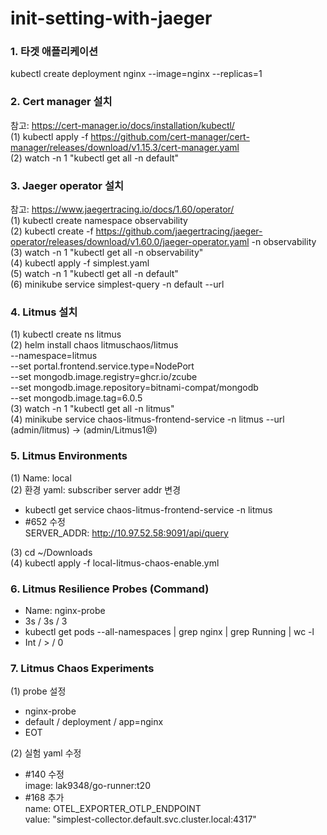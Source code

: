 # init-setting-with-jaeger

### 1. 타겟 애플리케이션
kubectl create deployment nginx --image=nginx --replicas=1  

### 2. Cert manager 설치  
참고: https://cert-manager.io/docs/installation/kubectl/  
(1) kubectl apply -f https://github.com/cert-manager/cert-manager/releases/download/v1.15.3/cert-manager.yaml  
(2) watch -n 1 "kubectl get all -n default"  

### 3. Jaeger operator 설치
참고: https://www.jaegertracing.io/docs/1.60/operator/   
(1) kubectl create namespace observability   
(2) kubectl create -f https://github.com/jaegertracing/jaeger-operator/releases/download/v1.60.0/jaeger-operator.yaml -n observability   
(3) watch -n 1 "kubectl get all -n observability"  
(4) kubectl apply -f simplest.yaml  
(5) watch -n 1 "kubectl get all -n default"  
(6) minikube service simplest-query -n default --url   

### 4. Litmus 설치
(1) kubectl create ns litmus   
(2) helm install chaos litmuschaos/litmus \
--namespace=litmus \
--set portal.frontend.service.type=NodePort \
--set mongodb.image.registry=ghcr.io/zcube \
--set mongodb.image.repository=bitnami-compat/mongodb \
--set mongodb.image.tag=6.0.5   
(3) watch -n 1 "kubectl get all -n litmus"   
(4) minikube service chaos-litmus-frontend-service -n litmus --url    
(admin/litmus) -> (admin/Litmus1@)   

### 5. Litmus Environments
(1) Name: local   
(2) 환경 yaml: subscriber server addr 변경
- kubectl get service chaos-litmus-frontend-service -n litmus  
- #652 수정  
  SERVER_ADDR: http://10.97.52.58:9091/api/query   

(3) cd ~/Downloads   
(4) kubectl apply -f local-litmus-chaos-enable.yml   

### 6. Litmus Resilience Probes (Command)
- Name: nginx-probe   
- 3s / 3s / 3   
- kubectl get pods --all-namespaces | grep nginx | grep Running | wc -l   
- Int / > / 0   

### 7. Litmus Chaos Experiments
(1) probe 설정    
- nginx-probe   
- default / deployment / app=nginx   
- EOT   

(2) 실험 yaml 수정  
- #140 수정   
  image: lak9348/go-runner:t20   
- #168 추가   
  name: OTEL_EXPORTER_OTLP_ENDPOINT     
  value: "simplest-collector.default.svc.cluster.local:4317"      
